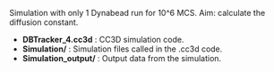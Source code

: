 Simulation with only 1 Dynabead run for 10^6 MCS.
Aim: calculate the diffusion constant.

* **DBTracker_4.cc3d** : CC3D simulation code.
* **Simulation/** : Simulation files called in the .cc3d code.
* **Simulation_output/** : Output data from the simulation.
